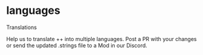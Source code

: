 # languages
Translations

Help us to translate ++ into multiple languages. Post a PR with your changes or send the updated .strings file to a Mod in our Discord.
